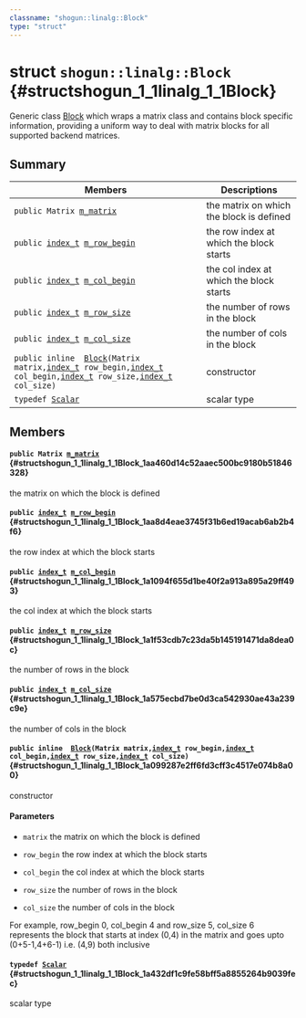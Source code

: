 ```yaml
---
classname: "shogun::linalg::Block"
type: "struct"
---
```


# struct `shogun::linalg::Block` {#structshogun_1_1linalg_1_1Block}

Generic class [Block](#structshogun_1_1linalg_1_1Block) which wraps a matrix class and contains block specific information, providing a uniform way to deal with matrix blocks for all supported backend matrices.

## Summary

 Members                        | Descriptions
--------------------------------|---------------------------------------------
`public Matrix `[`m_matrix`](#structshogun_1_1linalg_1_1Block_1aa460d14c52aaec500bc9180b51846328) | the matrix on which the block is defined
`public `[`index_t`](#common_8h_1a6da8132ec1234c0d616142e3a246f858)` `[`m_row_begin`](#structshogun_1_1linalg_1_1Block_1aa8d4eae3745f31b6ed19acab6ab2b4f6) | the row index at which the block starts
`public `[`index_t`](#common_8h_1a6da8132ec1234c0d616142e3a246f858)` `[`m_col_begin`](#structshogun_1_1linalg_1_1Block_1a1094f655d1be40f2a913a895a29ff493) | the col index at which the block starts
`public `[`index_t`](#common_8h_1a6da8132ec1234c0d616142e3a246f858)` `[`m_row_size`](#structshogun_1_1linalg_1_1Block_1a1f53cdb7c23da5b145191471da8dea0c) | the number of rows in the block
`public `[`index_t`](#common_8h_1a6da8132ec1234c0d616142e3a246f858)` `[`m_col_size`](#structshogun_1_1linalg_1_1Block_1a575ecbd7be0d3ca542930ae43a239c9e) | the number of cols in the block
`public inline  `[`Block`](#structshogun_1_1linalg_1_1Block_1a099287e2ff6fd3cff3c4517e074b8a00)`(Matrix matrix,`[`index_t`](#common_8h_1a6da8132ec1234c0d616142e3a246f858)` row_begin,`[`index_t`](#common_8h_1a6da8132ec1234c0d616142e3a246f858)` col_begin,`[`index_t`](#common_8h_1a6da8132ec1234c0d616142e3a246f858)` row_size,`[`index_t`](#common_8h_1a6da8132ec1234c0d616142e3a246f858)` col_size)` | constructor
`typedef `[`Scalar`](#structshogun_1_1linalg_1_1Block_1a432df1c9fe58bff5a8855264b9039fec) | scalar type

## Members

#### `public Matrix `[`m_matrix`](#structshogun_1_1linalg_1_1Block_1aa460d14c52aaec500bc9180b51846328) {#structshogun_1_1linalg_1_1Block_1aa460d14c52aaec500bc9180b51846328}

the matrix on which the block is defined

#### `public `[`index_t`](#common_8h_1a6da8132ec1234c0d616142e3a246f858)` `[`m_row_begin`](#structshogun_1_1linalg_1_1Block_1aa8d4eae3745f31b6ed19acab6ab2b4f6) {#structshogun_1_1linalg_1_1Block_1aa8d4eae3745f31b6ed19acab6ab2b4f6}

the row index at which the block starts

#### `public `[`index_t`](#common_8h_1a6da8132ec1234c0d616142e3a246f858)` `[`m_col_begin`](#structshogun_1_1linalg_1_1Block_1a1094f655d1be40f2a913a895a29ff493) {#structshogun_1_1linalg_1_1Block_1a1094f655d1be40f2a913a895a29ff493}

the col index at which the block starts

#### `public `[`index_t`](#common_8h_1a6da8132ec1234c0d616142e3a246f858)` `[`m_row_size`](#structshogun_1_1linalg_1_1Block_1a1f53cdb7c23da5b145191471da8dea0c) {#structshogun_1_1linalg_1_1Block_1a1f53cdb7c23da5b145191471da8dea0c}

the number of rows in the block

#### `public `[`index_t`](#common_8h_1a6da8132ec1234c0d616142e3a246f858)` `[`m_col_size`](#structshogun_1_1linalg_1_1Block_1a575ecbd7be0d3ca542930ae43a239c9e) {#structshogun_1_1linalg_1_1Block_1a575ecbd7be0d3ca542930ae43a239c9e}

the number of cols in the block

#### `public inline  `[`Block`](#structshogun_1_1linalg_1_1Block_1a099287e2ff6fd3cff3c4517e074b8a00)`(Matrix matrix,`[`index_t`](#common_8h_1a6da8132ec1234c0d616142e3a246f858)` row_begin,`[`index_t`](#common_8h_1a6da8132ec1234c0d616142e3a246f858)` col_begin,`[`index_t`](#common_8h_1a6da8132ec1234c0d616142e3a246f858)` row_size,`[`index_t`](#common_8h_1a6da8132ec1234c0d616142e3a246f858)` col_size)` {#structshogun_1_1linalg_1_1Block_1a099287e2ff6fd3cff3c4517e074b8a00}

constructor

#### Parameters
* `matrix` the matrix on which the block is defined 

* `row_begin` the row index at which the block starts 

* `col_begin` the col index at which the block starts 

* `row_size` the number of rows in the block 

* `col_size` the number of cols in the block

For example, row_begin 0, col_begin 4 and row_size 5, col_size 6 represents the block that starts at index (0,4) in the matrix and goes upto (0+5-1,4+6-1) i.e. (4,9) both inclusive

#### `typedef `[`Scalar`](#structshogun_1_1linalg_1_1Block_1a432df1c9fe58bff5a8855264b9039fec) {#structshogun_1_1linalg_1_1Block_1a432df1c9fe58bff5a8855264b9039fec}

scalar type

